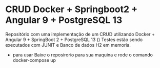 # CRUD Docker + Springboot2 + Angular 9 + PostgreSQL 13
Repositório com uma implementação de um CRUD utilizando Docker + Angular 9 + SpringBoot 2 + PostgreSQL 13 ()
Testes estão sendo executados com JUNIT e Banco de dados H2 em memoria.

- para usar
Baixe o reposirorio para sua maquina e rode o comando docker-compose up



